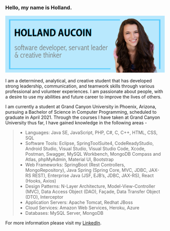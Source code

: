 ### Hello, my name is Holland.
<p align="center">
	<img src="banner.png" alt="Banner"/>
</p>

I am a determined, analytical, and creative student that has developed strong leadership, communication, and teamwork skills through various professional and volunteer experiences. I am passionate about people, with a desire to use my abilities and future career to improve the lives of others.

I am currently a student at Grand Canyon University in Phoenix, Arizona, pursuing a Bachelor of Science in Computer Programming, scheduled to graduate in April 2021. Through the courses I have taken at Grand Canyon University thus far, I have gained knowledge in the following areas -

> - Languages: Java SE, JavaScript, PHP, C#, C, C++, HTML, CSS, SQL
> - Software Tools: Eclipse, SpringToolSuite4, CodeReadyStudio, Android Studio, Visual Studio, Visual Studio Code, Xcode, Postman, Swagger, MySQL Workbench, MongoDB Compass and Atlas, phpMyAdmin, Material UI, Bootstrap
> - Web Frameworks: SpringBoot (Rest Controllers, MongoRepository), Java Spring (Spring Core, MVC, JDBC, JAX-RS REST), Enterprise Java (JSF, EJB’s, JDBC, JAX-RS), React (Hooks, Axios)
> - Design Patterns: N-Layer Architecture, Model-View-Controller (MVC), Data Access Object (DAO), Façade, Data Transfer Object (DTO), Interceptor
> - Application Servers: Apache Tomcat, Redhat JBoss
> - Cloud Services: Amazon Web Services, Heroku, Azure
> - Databases: MySQL Server, MongoDB

For more information please visit my <a href="https://www.linkedin.com/in/hollandaucoin/">LinkedIn</a>.
